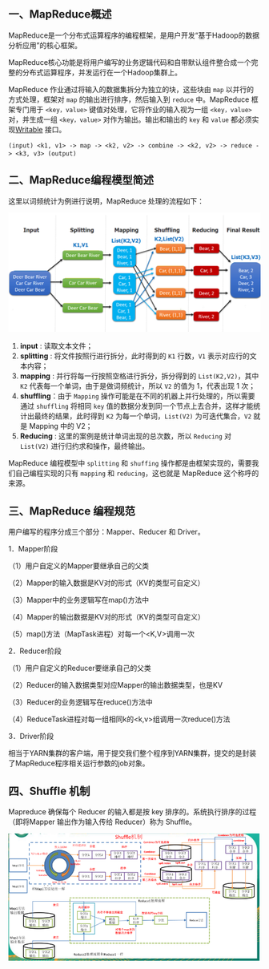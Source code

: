 ## 一、MapReduce概述

MapReduce是一个分布式运算程序的编程框架，是用户开发“基于Hadoop的数据分析应用”的核心框架。

MapReduce核心功能是将用户编写的业务逻辑代码和自带默认组件整合成一个完整的分布式运算程序，并发运行在一个Hadoop集群上。

MapReduce 作业通过将输入的数据集拆分为独立的块，这些块由 `map` 以并行的方式处理，框架对 `map` 的输出进行排序，然后输入到 `reduce` 中。MapReduce 框架专门用于 `<key，value>` 键值对处理，它将作业的输入视为一组 `<key，value>` 对，并生成一组 `<key，value>` 对作为输出。输出和输出的 `key` 和 `value` 都必须实现[Writable](http://hadoop.apache.org/docs/stable/api/org/apache/hadoop/io/Writable.html) 接口。

```
(input) <k1, v1> -> map -> <k2, v2> -> combine -> <k2, v2> -> reduce -> <k3, v3> (output)
```



## 二、MapReduce编程模型简述

这里以词频统计为例进行说明，MapReduce 处理的流程如下：

![img](./images/mapreduceProcess.png)

1. **input** : 读取文本文件；
2. **splitting** : 将文件按照行进行拆分，此时得到的 `K1` 行数，`V1` 表示对应行的文本内容；
3. **mapping** : 并行将每一行按照空格进行拆分，拆分得到的 `List(K2,V2)`，其中 `K2` 代表每一个单词，由于是做词频统计，所以 `V2` 的值为 1，代表出现 1 次；
4. **shuffling**：由于 `Mapping` 操作可能是在不同的机器上并行处理的，所以需要通过 `shuffling` 将相同 `key` 值的数据分发到同一个节点上去合并，这样才能统计出最终的结果，此时得到 `K2` 为每一个单词，`List(V2)` 为可迭代集合，`V2` 就是 Mapping 中的 V2；
5. **Reducing** : 这里的案例是统计单词出现的总次数，所以 `Reducing` 对 `List(V2)` 进行归约求和操作，最终输出。

MapReduce 编程模型中 `splitting` 和 `shuffing` 操作都是由框架实现的，需要我们自己编程实现的只有 `mapping` 和 `reducing`，这也就是 MapReduce 这个称呼的来源。

## 三、MapReduce  编程规范

用户编写的程序分成三个部分：Mapper、Reducer 和 Driver。

1．Mapper阶段

（1）用户自定义的Mapper要继承自己的父类

（2）Mapper的输入数据是KV对的形式（KV的类型可自定义）

（3）Mapper中的业务逻辑写在map()方法中

（4）Mapper的输出数据是KV对的形式（KV的类型可自定义）

（5）map()方法（MapTask进程）对每一个<K,V>调用一次

2．Reducer阶段

（1）用户自定义的Reducer要继承自己的父类

（2）Reducer的输入数据类型对应Mapper的输出数据类型，也是KV

（3）Reducer的业务逻辑写在reduce()方法中

（4）ReduceTask进程对每一组相同k的<k,v>组调用一次reduce()方法

3．Driver阶段

相当于YARN集群的客户端，用于提交我们整个程序到YARN集群，提交的是封装了MapReduce程序相关运行参数的job对象。

## 四、Shuffle  机制

Mapreduce 确保每个 Reducer 的输入都是按 key 排序的。系统执行排序的过程（即将Mapper 输出作为输入传给 Reducer）称为 Shuffle。

![img](./images/shuffle.png)



